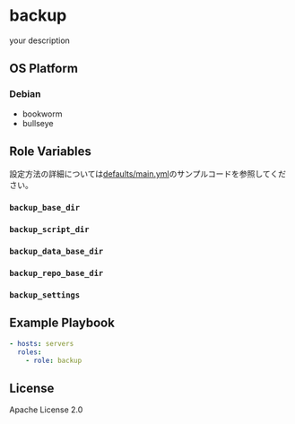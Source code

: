 backup
=================

your description

OS Platform
-----------------

### Debian

- bookworm
- bullseye

Role Variables
--------------

設定方法の詳細については[defaults/main.yml](defaults/main.yml)のサンプルコードを参照してください。

### `backup_base_dir`

### `backup_script_dir`

### `backup_data_base_dir`

### `backup_repo_base_dir`

### `backup_settings`

Example Playbook
--------------

```yaml
- hosts: servers
  roles:
    - role: backup
```

License
--------------

Apache License 2.0
